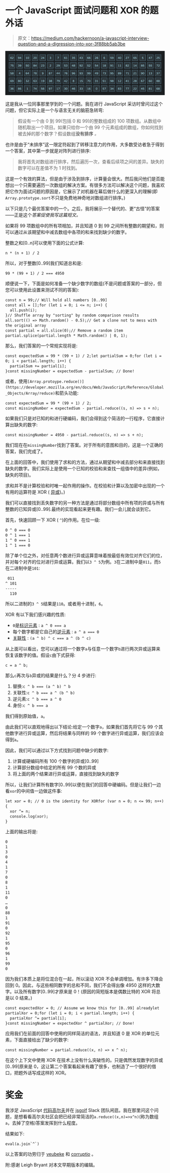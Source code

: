 # 一个 JavaScript 面试问题和 XOR 的题外话

> 原文：<https://medium.com/hackernoon/a-javascript-interview-question-and-a-digression-into-xor-3f88bb5ab3be>

![](img/ebbf6424128f3e9da1b014961e16e3e9.png)

这是我从一位同事那里学到的一个问题。我在进行 JavaScript 采访时曾问过这个问题，但它实际上是一个与语言无关的脑筋急转弯:

> 假设有一个由 0 到 99(包括 0 和 99)的整数组成的 100 项数组。从数组中随机取出一个项目。如果只给你一个由 99 个元素组成的数组，你如何找到被去掉的那个数字？假设数组**没有排序** *。*

也许是由于“未排序”这一限定符起到了转移注意力的作用，大多数受访者急于得到一个答案，其中第一步就是对阵列进行排序:

> 我将首先对数组进行排序，然后遍历一次，查看后续项之间的差异。缺失的数字可以在差值不为 1 时找到。

这是一个有效的算法，但是由于涉及到排序，计算量会很大。然后我问他们是否能想出一个只需要遍历一次数组的解决方案。有很多方法可以解决这个问题，我喜欢把它作为面试问题的原因是，它展示了对机器在幕后做什么的更深入的理解(即`Array.prototype.sort`不只是免费地神奇地对数组进行排序。)

以下只是几个最优答案中的一个。之后，我将展示一个替代的、更“古怪”的答案——正是这个*答案促使我写这篇短文。*

如果将 99 项数组中的所有项相加，并且知道 0 到 99 之间所有整数的期望和，则可以通过从该期望和中减去数组中各项的和来找到缺少的数字。

整数之和[0..n]可以使用下面的公式计算:

```
n * (n + 1) / 2
```

所以，对于整数[0..99]我们知道总和是:

```
99 * (99 + 1) / 2 === 4950
```

顺便说一下，下面是如何准备一个缺少数字的数组(不是问题或答案的一部分，但您可以使用此设置来测试不同的答案):

```
const n = 99;// Will hold all numbers [0..99]
const all = [];for (let i = 0; i <= n; i++) {
  all.push(i);
}// Shuffle array by "sorting" by random comparison results
all.sort(() => Math.random() - 0.5);// Get a clone not to mess with the original array
const partial = all.slice(0);// Remove a random item
partial.splice(partial.length * Math.random() | 0, 1);
```

那么，我们答案的一个常规实现将是:

```
const expectedSum = 99 * (99 + 1) / 2;let partialSum = 0;for (let i = 0; i < partial.length; i++) {
  partialSum += partial[i];
}const missingNumber = expectedSum - partialSum; // Done!
```

或者，使用`[Array.protoype.reduce()](https://developer.mozilla.org/en/docs/Web/JavaScript/Reference/Global_Objects/Array/reduce)`和箭头功能:

```
const expectedSum = 99 * (99 + 1) / 2;
const missingNumber = expectedSum - partial.reduce((s, n) => s + n);
```

如果我们只是对已知的和进行硬编码，我们会得到这个简洁的一行程序，它直接计算出缺失的数字:

```
const missingNumber = 4950 - partial.reduce((s, n) => s + n);
```

我们现在在`missingNumber`找到了答案。对于所有的意图和目的，这是一个正确的答案，我们完成了。

在上面的回答中，我们使用了求和的方法，通过从期望和中减去部分和来直接找到缺失的数字。我们实际上是使用一个已知的校验和来查找一组值中的差异(例如，缺失的项目)。

求和并不是计算校验和时唯一起作用的操作。在校验和计算以及加密中出现的一个有用的运算符是 XOR ( [异或](https://en.wikipedia.org/wiki/Exclusive_or))。)

我们可以直接找到丢失数字的另一种方法是通过将部分数组中所有项的异或与所有整数的已知异或[0..99].最终的实现看起来更有趣。我们一会儿就会谈到它。

首先，快速回顾一下 XOR ( `^`)的作用。在位一级:

```
0 ^ 0 === 0
0 ^ 1 === 1
1 ^ 0 === 1
1 ^ 1 === 0
```

除了单个位之外，对任意两个数进行异或运算意味着按最低有效位对齐它们的位，并对每个对齐的位对进行异或运算。我们以`3 ^ 5`为例。`3`在二进制中是`011`，而`5`在二进制中是`101`:

```
 011
^ 101
-----
  110
```

所以二进制的`3 ^ 5`结果是`110`。或者用十进制，`6`。

XOR 有以下我们感兴趣的性质:

*   `0`是[标识元素](https://en.wikipedia.org/wiki/Identity_element) : `a ^ 0 === a`
*   每个数字都是它自己的[逆元素](https://en.wikipedia.org/wiki/Inverse_element) : `a ^ a === 0`
*   [关联性](https://en.wikipedia.org/wiki/Associative_property) : `(a ^ b) ^ c === a ^ (b ^ c)`

从上面可以看出，您可以通过将一个数字`a`与任意一个数字`b`进行两次异或运算来恢复该数字的值。假设`c`由下式获得:

```
c = a ^ b;
```

那么`c`再次与`b`异或的结果是什么？分 4 步进行:

1.  替换:`c ^ b === (a ^ b) ^ b`
2.  关联性:`c ^ b === a ^ (b ^ b)`
3.  逆元素:`c ^ b === a ^ 0`
4.  身份:`c ^ b === a`

我们得到原始值，`a`。

由此我们可以直观地得出以下结论:给定一个数字`a`，如果我们首先将它与 99 个其他数字进行异或运算，然后将结果与同样的 99 个数字进行异或运算，我们应该会得到`a`。

因此，我们可以通过以下方式找到问题中缺少的数字:

1.  计算或硬编码所有 100 个数字的异或[0..99]
2.  计算部分数组中给定的所有 99 个数的异或
3.  将上面的两个结果进行异或运算，直接找到缺失的数字

所以，让我们计算所有数字[0..99]以便在我们的回答中硬编码。但是让我们一边看`xor`的中间值一边做这件事:

```
let xor = 0; // 0 is the identity for XORfor (var n = 0; n <= 99; n++) {
  xor ^= n;
  console.log(xor);
}
```

上面的输出将是:

```
0
1
3
0
4
1
7
0
8
1
11
0
…
0
88
1
91
0
92
1
95
0
96
1
99
0
```

因为我们本质上是将位混合在一起，所以滚动 XOR 不会单调增加。有许多下降会回到 0。因此，与这些相同数字的总和不同，我们不会得出像 4950 这样的大数字。以及所有数字[0..99]才原来是 0！(原因的简短版本是偶数比特的 XOR 将总是以 0 结束。)

```
const expectedXor = 0; // Assume we know this for [0..99] alreadylet partialXor = 0;for (let i = 0; i < partial.length; i++) {
  partialXor ^= partial[i];
}const missingNumber = expectedXor ^ partialXor; // Done!
```

应用我们在前面的回答中使用的同样简洁的语法，并且知道 0 是 XOR 的单位元素，下面直接给出了缺少的数字:

```
const missingNumber = partial.reduce((x, n) => x ^ n);
```

在这个上下文中使用 XOR 在技术上没有什么突破性的。只是偶然发现数字的异或[0..99]原来是 0，这让第二个答案看起来有趣了很多，也制造了一个很好的借口，把题外话写成这样的 XOR。

# 奖金

我涉足 JavaScript [代码高尔夫](https://en.wikipedia.org/wiki/Code_golf)并在 [jsgolf](http://register.jsgolf.club) Slack 团队闲逛。我在那里问这个问题，是想看看高尔夫社区会把已经非常简洁的`a.reduce((x,n)=>x^n)`(称为数组`a`，去掉了空格)答案发挥到什么程度。

结果如下:

```
eval(a.join`^`)
```

以上答案的功劳归于 [veubeke](https://github.com/veu) 和 [corruptio](https://twitter.com/justecorruptio) 。

附:感谢 Leigh Bryant 对本文早期版本的编辑。